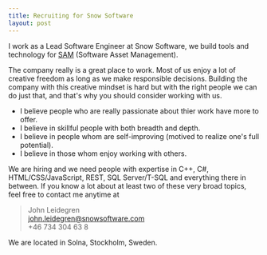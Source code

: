 ```yaml
---
title: Recruiting for Snow Software
layout: post
---
```


I work as a Lead Software Engineer at Snow Software, we build tools and 
technology for [SAM][1] (Software Asset Management).

The company really is a great place to work. Most of us enjoy a lot of creative freedom
as long as we make responsible decisions. 
Building the company with this creative mindset is hard but with the right people
we can do just that, and that's why you should consider working with us.

 * I believe people who are really passionate about thier work have more to offer.
 * I believe in skillful people with both breadth and depth.
 * I believe in people whom are self-improving (motived to realize one's full potential).
 * I believe in those whom enjoy working with others.

We are hiring and we need people with expertise in C++, C#, HTML/CSS/JavaScript, REST, SQL Server/T-SQL and
everything there in between. If you know a lot about at least two of these very broad topics, feel free
to contact me anytime at

> John Leidegren  
> [john.leidegren@snowsoftware.com](mailto:john.leidegren@snowsoftware.com)  
> +46 734 304 63 8

We are located in Solna, Stockholm, Sweden.

[1]: http://en.wikipedia.org/wiki/Software_asset_management
